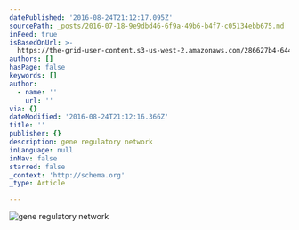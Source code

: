 ```yaml
---
datePublished: '2016-08-24T21:12:17.095Z'
sourcePath: _posts/2016-07-18-9e9dbd46-6f9a-49b6-b4f7-c05134ebb675.md
inFeed: true
isBasedOnUrl: >-
  https://the-grid-user-content.s3-us-west-2.amazonaws.com/286627b4-6442-4624-aed5-d511cf5dfcb6.jpg
authors: []
hasPage: false
keywords: []
author:
  - name: ''
    url: ''
via: {}
dateModified: '2016-08-24T21:12:16.366Z'
title: ''
publisher: {}
description: gene regulatory network
inLanguage: null
inNav: false
starred: false
_context: 'http://schema.org'
_type: Article

---
```

![gene regulatory network](https://imgflo.herokuapp.com/graph/vahj1ThiexotieMo/414971e95022f7c878e067da82acfa4d/croprotate.jpg?cropheight=1060&cropwidth=929&degrees=0&input=https%3A%2F%2Fthe-grid-user-content.s3-us-west-2.amazonaws.com%2F286627b4-6442-4624-aed5-d511cf5dfcb6.jpg&x=0&y=8)